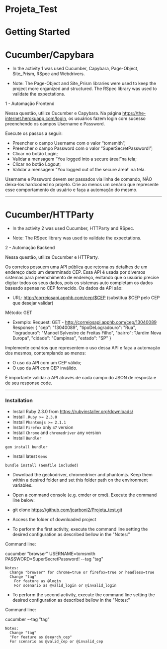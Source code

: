 # Projeta_Test

Getting Started
===============

# Cucumber/Capybara

* In the activity 1 was used Cucumber, Capybara, Page-Object, Site_Prism, RSpec
and Webdrivers.

* Note: The Page-Object and Site_Prism libraries were used to keep the project
more organized and structured. The RSpec library was used to validate the
expectations.

1 -	Automação Frontend

Nessa questão, utilize Cucumber e Capybara.
Na página https://the-internet.herokuapp.com/login, os usuários fazem login com
sucesso preenchendo os campos Username e Password.

Execute os passos a seguir:
-	Preencher o campo Username com o valor “tomsmith”;
-	Preencher o campo Password com o valor “SuperSecretPassword!”;
-	Clicar no botão Login;
-	Validar a mensagem “You logged into a secure área!”na tela;
-	Clicar no botão Logout;
-	Validar a mensagem “You logged out of the secure área!’ na tela.

Username e Password devem ser passados via linha de comando, NÃO deixa-los
hardcoded no projeto.
Crie ao menos um cenário que represente esse comportamento do usuário e faça a
automação do mesmo.


------------------------------------------------------------------------------

# Cucumber/HTTParty

* In the activity 2 was used Cucumber, HTTParty and RSpec.

* Note: The RSpec library was used to validate the expectations.

2	- Automação Backend

Nessa questão, utilize Cucumber e HTTParty.

Os correios possuem uma API pública que retorna os detalhes de um endereço dado
um determinado CEP. Essa API é usada por diversos sistemas para preenchimento
de endereço, evitando que o usuário precise digitar todos os seus dados, pois
os sistemas auto completam os dados baseado apenas no CEP fornecido.
Os dados da API são:

-	URL: http://correiosapi.apphb.com/cep/$CEP (substitua $CEP pelo CEP que
  desejar validar)

  Método: GET
-	Exemplo:
Request: GET -  http://correiosapi.apphb.com/cep/13040089
Response:
{
  "cep": "13040089",
  "tipoDeLogradouro": "Rua",
  "logradouro": "Manoel Sylvestre de Freitas Filho",
  "bairro": "Jardim Nova Europa",
  "cidade": "Campinas",
  "estado": "SP"
}

Implemente cenários que representem o uso dessa API e faça a automação dos
mesmos, contemplando ao menos:

-	O uso da API com um CEP válido;
-	O uso da API com CEP inválido.

É importante validar a API através de cada campo do JSON de resposta e de seu
response code.

-------------------------------------------------------------------------------

### Installation

* Install Ruby 2.3.0 from https://rubyinstaller.org/downloads/
* Install `.Ruby >= 2.3.0`
* Install `Phantomjs >= 2.1.1`
* Install `Firefox` only `47` version
* Install `Chrome` and `chromedriver` any version
* Install `Bundler`
```
gem install bundler
```
* Install latest `Gems`
```
bundle install (Gemfile included)
```

* Download the geckodriver, chromedriver and phantomjs. Keep them within a
desired folder and set this folder path on the environment variables.

* Open a command console (e.g. cmder or cmd). Execute the command line below:

* git clone https://github.com/jcarboni2/Projeta_test.git

* Access the folder of downloaded project

* To perform the first activity, execute the command line setting the
desired configuration as described bellow in the "Notes:"

Command line:

cucumber "browser" USERNAME=tomsmith PASSWORD=SuperSecretPassword! --tag "tag"
```
Notes:
  Change "browser" for chrome=true or firefox=true or headless=true
  Change "tag"
    For feature as @login
    For scenario as @valid_login or @invalid_login
```

* To perform the second activity, execute the command line setting the
desired configuration as described bellow in the "Notes:"

Command line:

cucumber --tag "tag"
```
Notes:
  Change "tag"
  "For feature as @search_cep"
  For scenario as @valid_cep or @invalid_cep
```
